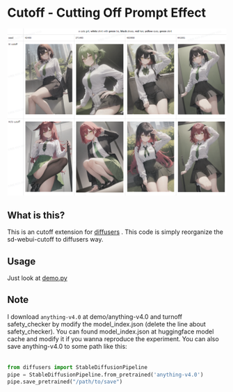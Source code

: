<!--
 * @Author: Juncfang
 * @Date: 2023-05-09 10:12:38
 * @LastEditTime: 2023-05-09 14:37:12
 * @LastEditors: Juncfang
 * @Description: 
 * @FilePath: /sd-webui-cutoff/README.md
 *  
-->
# Cutoff - Cutting Off Prompt Effect

![images](./images/compare.png)

## What is this?

This is an cutoff extension for [diffusers](https://github.com/huggingface/diffusers) . This code is simply reorganize the sd-webui-cutoff to diffusers way.

## Usage

Just look at [demo.py](./demo/demo.py)

## Note
I download `anything-v4.0` at demo/anything-v4.0 and turnoff safety_checker by modify the model_index.json (delete the line about safety_checker). You can found model_index.json at huggingface model cache and modify it if you wanna reproduce the experiment. You can also save anything-v4.0 to some path like this:
```python

from diffusers import StableDiffusionPipeline
pipe = StableDiffusionPipeline.from_pretrained('anything-v4.0')
pipe.save_pretrained("/path/to/save")
